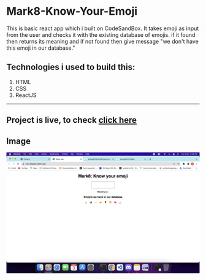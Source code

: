 # Mark8-Know-Your-Emoji

This is basic react app which i built on CodeSandBox. It takes emoji as input from the user and checks it with the existing database of emojis. if it found then returns its meaning and if not found then give message "we don't have this emoji in our database."

## Technologies i used to build this:

1. HTML
2. CSS
3. ReactJS

---

## Project is live, to check [click here](https://csb-e6gg9j.netlify.app/ "Know Your Emoji")

## Image

![](Screenshot.png "Know your emoji")
